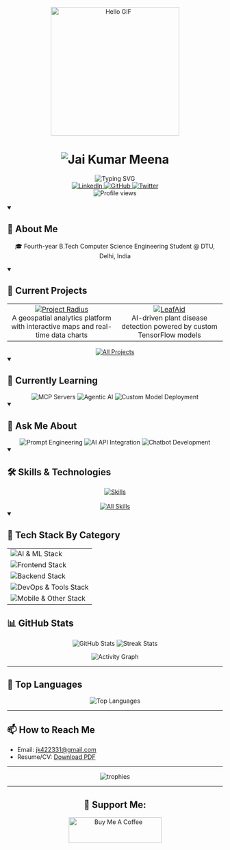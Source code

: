 <!-- README.md -->

<div align="center">
  <img src="https://raw.githubusercontent.com/mannuking/mannuking/main/assets/hello.gif" alt="Hello GIF" width="300" />
  
  <h1>
    <img src="https://readme-typing-svg.herokuapp.com?font=JetBrains+Mono&size=40&duration=3000&pause=1000&color=00BFFF&center=true&vCenter=true&repeat=false&width=500&height=70&lines=JAI+KUMAR+MEENA" alt="Jai Kumar Meena" />
  </h1>
  
  <div>
    <img src="https://readme-typing-svg.herokuapp.com?font=Fira+Code&duration=2500&pause=800&color=00FFCC&center=true&vCenter=true&multiline=true&width=600&lines=Computer+Science+Student+%40+DTU+Delhi;Open+Source+Enthusiast;Lifelong+Learner+%7C+Tech+Explorer" alt="Typing SVG" />
  </div>

  <a href="https://linkedin.com/in/jai-kumar-meena-431b80213">
    <img src="https://img.shields.io/badge/LinkedIn-0077B5?style=for-the-badge&logo=linkedin&logoColor=white" alt="LinkedIn"/>
  </a>
  <a href="https://github.com/mannuking">
    <img src="https://img.shields.io/badge/GitHub-100000?style=for-the-badge&logo=github&logoColor=white" alt="GitHub"/>
  </a>
  <a href="https://x.com/NSUTKING">
    <img src="https://img.shields.io/badge/Twitter-1DA1F2?style=for-the-badge&logo=twitter&logoColor=white" alt="Twitter"/>
  </a>
</div>

<div align="center">
  <img src="https://komarev.com/ghpvc/?username=jkmeena&color=brightgreen&style=for-the-badge" alt="Profile views" />
</div>

<br>

<details open>
<summary><h2>🚀 About Me</h2></summary>

<p align="center">
  🎓 Fourth-year B.Tech Computer Science Engineering Student @ DTU, Delhi, India  
</p>

</details>

<!-- PROJECTS SECTION -->
<details open>
<summary><h2>🔭 Current Projects</h2></summary>

<table align="center">
  <tr>
    <td align="center">
      <a href="#">
        <img src="https://img.shields.io/badge/Project-Radius-00BFFF?style=for-the-badge&logo=googlemaps&logoColor=white" alt="Project Radius"/>
      </a>
      <br>
      A geospatial analytics platform with interactive maps and real-time data charts
    </td>
    <td align="center">
      <a href="#">
        <img src="https://img.shields.io/badge/Project-LeafAid-4CAF50?style=for-the-badge&logo=tensorflow&logoColor=white" alt="LeafAid"/>
      </a>
      <br>
      AI-driven plant disease detection powered by custom TensorFlow models
    </td>
  </tr>
</table>

<div align="center">
  <a href="https://github.com/mannuking?tab=repositories">
    <img src="https://img.shields.io/badge/View%20All%20Projects-181717?style=for-the-badge&logo=github" alt="All Projects"/>
  </a>
</div>

</details>

<!-- LEARNING SECTION -->
<details open>
<summary><h2>🌱 Currently Learning</h2></summary>

<div align="center">
  <img src="https://img.shields.io/badge/MCP%20Servers-4285F4?style=for-the-badge" alt="MCP Servers"/>
  <img src="https://img.shields.io/badge/Agentic%20AI-FF5733?style=for-the-badge" alt="Agentic AI"/>
  <img src="https://img.shields.io/badge/Custom%20Model%20Deployment-00C7B7?style=for-the-badge" alt="Custom Model Deployment"/>
</div>

</details>

<!-- ASK ME ABOUT SECTION -->
<details open>
<summary><h2>💬 Ask Me About</h2></summary>

<div align="center">
  <img src="https://img.shields.io/badge/Prompt%20Engineering%20for%20LLMs-FF6F00?style=for-the-badge&logo=openai&logoColor=white" alt="Prompt Engineering"/>
  <img src="https://img.shields.io/badge/AI%20API%20Integration-512BD4?style=for-the-badge&logo=openai&logoColor=white" alt="AI API Integration"/>
  <img src="https://img.shields.io/badge/Chatbot%20Development-0078D7?style=for-the-badge&logo=chatbot&logoColor=white" alt="Chatbot Development"/>
</div>

</details>

<!-- SKILLS SECTION -->
<details open>
<summary><h2>🛠️ Skills & Technologies</h2></summary>

<div align="center">
  <a href="https://skillicons.dev">
    <img src="https://skillicons.dev/icons?i=python,js,ts,react,nextjs,tensorflow,aws,azure,firebase,flutter,nodejs,express,mongodb,mysql,docker,kubernetes,git" alt="Skills" />
  </a>
</div>
<br>
<div align="center">
  <a href="#" target="_blank">
    <img src="https://img.shields.io/badge/View%20All%20Skills-100000?style=for-the-badge" alt="All Skills"/>
  </a>
</div>

</details>

<!-- TECH STACK BY CATEGORY -->
<details open>
<summary><h2>🔧 Tech Stack By Category</h2></summary>

<table align="center">
  <tr>
    <td>
      <img src="https://github-readme-tech-stack.vercel.app/api/cards?title=🤖%20AI%20%26%20ML&align=center&fontSize=20&lineHeight=10&lineCount=2&theme=github_dark&width=500&bg=%230D1117&badge=%23161B22&border=%2321262D&titleColor=%2358A6FF&line1=tensorflow%2CTensorFlow%2C00BFFF%3Bpytorch%2CPyTorch%2CEE4C2C%3Bscikit-learn%2CScikit-learn%2CF7931E%3B&line2=pandas%2CPandas%2C150458%3Bseaborn%2CSeaborn%2C76B900%3Bopencv%2COpenCV%2C5C3EE8%3B" alt="AI & ML Stack" />
    </td>
  </tr>
  <tr>
    <td>
      <img src="https://github-readme-tech-stack.vercel.app/api/cards?title=🌐%20Frontend&align=center&fontSize=20&lineHeight=10&lineCount=2&theme=github_dark&width=500&bg=%230D1117&badge=%23161B22&border=%2321262D&titleColor=%2358A6FF&line1=react%2CReact%2C61DAFB%3Bangular%2CAngular%2CDD0031%3Bnextjs%2CNext.js%2CFFFFFF%3B&line2=typescript%2CTypeScript%2C3178C6%3Btailwindcss%2CTailwind%2C06B6D4%3Bfigma%2CFigma%2CF24E1E%3B" alt="Frontend Stack" />
    </td>
  </tr>
  <tr>
    <td>
      <img src="https://github-readme-tech-stack.vercel.app/api/cards?title=⚙️%20Backend&align=center&fontSize=20&lineHeight=10&lineCount=2&theme=github_dark&width=500&bg=%230D1117&badge=%23161B22&border=%2321262D&titleColor=%2358A6FF&line1=nodejs%2CNode.js%2C339933%3Bexpress%2CExpress%2CFFFFFF%3Bdjango%2CDjango%2C092E20%3B&line2=firebase%2CFirebase%2CFFCA28%3Bmongodb%2CMongoDB%2C47A248%3Bmysql%2CMySQL%2C4479A1%3B" alt="Backend Stack" />
    </td>
  </tr>
  <tr>
    <td>
      <img src="https://github-readme-tech-stack.vercel.app/api/cards?title=🛠️%20DevOps%20%26%20Tools&align=center&fontSize=20&lineHeight=10&lineCount=2&theme=github_dark&width=500&bg=%230D1117&badge=%23161B22&border=%2321262D&titleColor=%2358A6FF&line1=docker%2CDocker%2C2496ED%3Bkubernetes%2CKubernetes%2C326CE5%3Baws%2CAWS%2CFF9900%3B&line2=azure%2CAzure%2C0078D4%3Bgit%2CGit%2CF05032%3Bpostman%2CPostman%2CFF6C37%3B" alt="DevOps & Tools Stack" />
    </td>
  </tr>
  <tr>
    <td>
      <img src="https://github-readme-tech-stack.vercel.app/api/cards?title=📱%20Mobile%20%26%20Other&align=center&fontSize=20&lineHeight=10&lineCount=2&theme=github_dark&width=500&bg=%230D1117&badge=%23161B22&border=%2321262D&titleColor=%2358A6FF&line1=flutter%2CFlutter%2C02569B%3Breactnative%2CReact%20Native%2C61DAFB%3Bandroid%2CAndroid%2C3DDC84%3B&line2=swift%2CSwift%2CF05138%3Bcplusplus%2CC%2B%2B%2C00599C%3Bjava%2CJava%2C007396%3B" alt="Mobile & Other Stack" />
    </td>
  </tr>
</table>

</details>

<!-- GITHUB STATS SECTION - This section is kept unchanged as requested -->
## 📊 GitHub Stats

<p align="center">
  <img src="https://github-readme-stats.vercel.app/api?username=mannuking&show_icons=true&theme=radical&hide_border=true" alt="GitHub Stats" />
  <img src="https://github-readme-streak-stats.herokuapp.com/?user=mannuking&theme=radical&hide_border=true" alt="Streak Stats" />
</p>

<p align="center">
  <img src="https://github-readme-activity-graph.vercel.app/graph?username=mannuking&theme=react-dark&hide_border=true" alt="Activity Graph"/>
</p>

---

## 🎯 Top Languages

<div align="center">
  <img src="https://github-readme-stats.vercel.app/api/top-langs?username=mannuking&layout=compact&theme=radical&hide_border=true" alt="Top Languages" />
</div>

---

## 📫 How to Reach Me

- Email: <a href="mailto:jk422331@gmail.com">jk422331@gmail.com</a>
- Resume/CV: <a href="https://drive.google.com/file/d/1FAjp_zkjoE6swMn1P3u8bkbLF8FY3koy/view?usp=sharing">Download PDF</a>

---

<div align="center">
  <picture>
    <img src="https://github-profile-trophy.vercel.app/?username=mannuking&theme=algolia&no-frame=true&column=4&row=1" alt="trophies" />
  </picture>
</div>

---

<h2 align="center">💸 Support Me:</h2>

<p align="center">
  <a href="https://www.buymeacoffee.com/mannuking" target="_blank">
    <img src="https://cdn.buymeacoffee.com/buttons/v2/default-yellow.png" alt="Buy Me A Coffee" height="60" width="217">
  </a>
</p>
